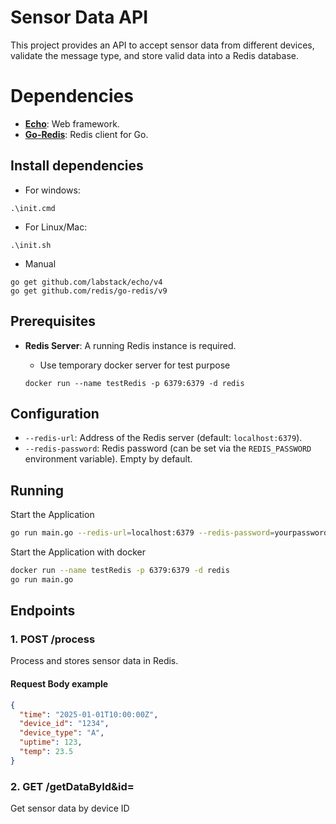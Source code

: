 # Sensor Data API

This project provides an API to accept sensor data from different devices, validate the message type, and store valid data into a Redis database. 

# Dependencies

- **[Echo](https://echo.labstack.com/)**: Web framework.
- **[Go-Redis](https://github.com/go-redis/redis)**: Redis client for Go.

## Install dependencies
- For windows:
```
.\init.cmd
```

- For Linux/Mac:
```
.\init.sh
```

- Manual
```
go get github.com/labstack/echo/v4
go get github.com/redis/go-redis/v9
```

## Prerequisites

- **Redis Server**: A running Redis instance is required.

    - Use temporary docker server for test purpose 
    ```
    docker run --name testRedis -p 6379:6379 -d redis
    ```

## Configuration

- `--redis-url`: Address of the Redis server (default: `localhost:6379`).
- `--redis-password`: Redis password (can be set via the `REDIS_PASSWORD` environment variable). Empty by default.

## Running
Start the Application

```bash
go run main.go --redis-url=localhost:6379 --redis-password=yourpassword
```


Start the Application with docker

```bash
docker run --name testRedis -p 6379:6379 -d redis
go run main.go
```

## Endpoints

### 1. **POST /process**
  Process and stores sensor data in Redis.

#### Request Body example
```json
{
  "time": "2025-01-01T10:00:00Z",
  "device_id": "1234",
  "device_type": "A",
  "uptime": 123,
  "temp": 23.5
}
```

### 2. **GET /getDataById&id=<id>**
  Get sensor data by device ID